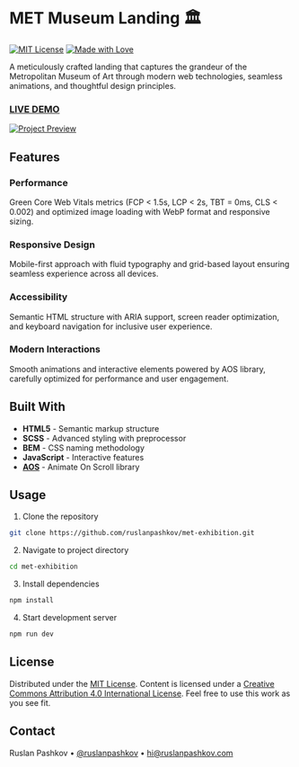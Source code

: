 # MET Museum Landing 🏛️

[![MIT License](https://img.shields.io/badge/License-MIT-blue.svg)](LICENSE)
[![Made with Love](https://img.shields.io/badge/Made%20with-❤️-red.svg)](https://github.com/ruslanpashkov/met-exhibition)

A meticulously crafted landing that captures the grandeur of the Metropolitan Museum of Art through modern web technologies, seamless animations, and thoughtful design principles.

### [LIVE DEMO](https://ruslanpashkov.com/met-exhibition/)

[![Project Preview](resources/met.png)](https://ruslanpashkov.com/met-exhibition/)

## Features

### Performance

Green Core Web Vitals metrics (FCP < 1.5s, LCP < 2s, TBT = 0ms, CLS < 0.002) and optimized image loading with WebP format and responsive sizing.

### Responsive Design

Mobile-first approach with fluid typography and grid-based layout ensuring seamless experience across all devices.

### Accessibility

Semantic HTML structure with ARIA support, screen reader optimization, and keyboard navigation for inclusive user experience.

### Modern Interactions

Smooth animations and interactive elements powered by AOS library, carefully optimized for performance and user engagement.

## Built With

- **HTML5** - Semantic markup structure
- **SCSS** - Advanced styling with preprocessor
- **BEM** - CSS naming methodology
- **JavaScript** - Interactive features
- [**AOS**](https://michalsnik.github.io/aos/) - Animate On Scroll library

## Usage

1. Clone the repository

```bash
git clone https://github.com/ruslanpashkov/met-exhibition.git
```

2. Navigate to project directory

```bash
cd met-exhibition
```

3. Install dependencies

```bash
npm install
```

4. Start development server

```bash
npm run dev
```

## License

Distributed under the [MIT License](LICENSE). Content is licensed under a [Creative Commons Attribution 4.0 International License](https://creativecommons.org/licenses/by/4.0/). Feel free to use this work as you see fit.

## Contact

Ruslan Pashkov • [@ruslanpashkov](https://t.me/ruslanpashkov) • hi@ruslanpashkov.com
